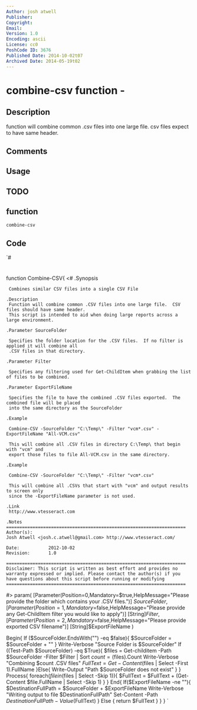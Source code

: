 ```yaml
---
Author: josh atwell
Publisher: 
Copyright: 
Email: 
Version: 1.0
Encoding: ascii
License: cc0
PoshCode ID: 3676
Published Date: 2014-10-02t07
Archived Date: 2014-05-19t02
---
```


# combine-csv function - 

## Description

function will combine common .csv files into one large file.  csv files expect to have same header.

## Comments



## Usage



## TODO



## function

`combine-csv`

## Code

`#
 #
 function Combine-CSV{
 <#
 	.Synopsis
 	
  	 Combines similar CSV files into a single CSV File
 	 
 	.Description 
 	 Function will combine common .CSV files into one large file.  CSV files should have same header.
 	 This script is intended to aid when doing large reports across a large environment.
 	 
 	.Parameter SourceFolder
 	
 	 Specifies the folder location for the .CSV files.  If no filter is applied it will combine all 
 	 .CSV files in that directory.
 	 
 	.Parameter Filter
 	 
 	 Specifies any filtering used for Get-ChildItem when grabbing the list of files to be combined.
 	 
 	.Parameter ExportFileName
 	 
 	 Specifies the file to have the combined .CSV files exported.  The combined file will be placed
 	 into the same directory as the SourceFolder
 	
 	.Example
 	
 	 Combine-CSV -SourceFolder "C:\Temp\" -Filter "vcm*.csv" -ExportFileName "All-VCM.csv"
 	 
 	 This will combine all .CSV files in directory C:\Temp\ that begin with "vcm" and
 	 export those files to file All-VCM.csv in the same directory.
 	 
 	.Example
 	 
 	 Combine-CSV -SourceFolder "C:\Temp\" -Filter "vcm*.csv"
 	 
 	 This will combine all .CSVs that start with "vcm" and output results to screen only
 	 since the -ExportFileName parameter is not used.
 	 
 	.Link
 	 http://www.vtesseract.com
 	 
 	.Notes
 	====================================================================
 	Author(s):		
 	Josh Atwell <josh.c.atwell@gmail.com> http://www.vtesseract.com/
 					
 	Date:			2012-10-02
 	Revision: 		1.0
 
 	====================================================================
 	Disclaimer: This script is written as best effort and provides no 
 	warranty expressed or implied. Please contact the author(s) if you 
 	have questions about this script before running or modifying
 	====================================================================
 		
 #>
 param(
 	[Parameter(Position=0,Mandatory=$true,HelpMessage="Please provide the folder which contains your .CSV files.")]
 	$SourceFolder,
 	[Parameter(Position=1,Mandatory=$false,HelpMessage="Please provide any Get-ChildItem filter you would like to apply")]
 	[String]$Filter,
 	[Parameter(Position=2,Mandatory=$false,HelpMessage="Please provide exported CSV filename")]
 	[String]$ExportFileName
 	)
 
 Begin{
 If ($SourceFolder.EndsWith("\") -eq $false){
 	$SourceFolder = $SourceFolder + "\"
 }
 Write-Verbose "Source Folder is $SourceFolder"
 If ((Test-Path $SourceFolder) -eq $True){
 	$files = Get-childitem -Path $SourceFolder -Filter $Filter | Sort
 	$count = ($files).Count
 	Write-Verbose "Combining $count .CSV files"
 	$FullText = Get-Content ($files | Select -First 1).FullName
 }Else{
 	Write-Output "Path $SourceFolder does not exist"
 }
 }
 Process{
 	foreach($file in ($files | Select -Skip 1)){
 		$FullText = $FullText + (Get-Content $file.FullName | Select -Skip 1)
 	}
 }
 End{
 	If($ExportFileName -ne ""){
 		$DestinationFullPath = $SourceFolder + $ExportFileName
 		Write-Verbose "Writing output to file $DestinationFullPath"
 		Set-Content -Path $DestinationFullPath -Value ($FullText)
 	} Else {
 	return $FullText
 	}
 }
 }
`

